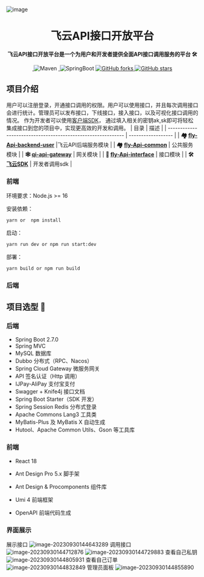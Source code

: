 ![image](https://github.com/flybase1/fly-newApi-backend/assets/89577685/19b99a43-9670-4b09-acd4-ea811691435a)<h1 align="center">飞云API接口开放平台</h1>
<p align="center"><strong>飞云API接口开放平台是一个为用户和开发者提供全面API接口调用服务的平台 🛠</strong></p>
<div align="center">
<a target="_blank" href="https://github.com/qimu666/qi-api">
    <img alt="" src="https://github.com/qimu666/qi-api/badge/star.svg?theme=gvp"/>
</a>
<a target="_blank" href="https://github.com/flybase1/fly-newApi-backend"></a>
</a>
    <img alt="Maven" src="https://raster.shields.io/badge/Maven-3.8.1-red.svg"/>
<a target="_blank" href="https://www.oracle.com/technetwork/java/javase/downloads/index.html">
        <img alt="" src="https://img.shields.io/badge/JDK-1.8+-green.svg"/>
</a>
    <img alt="SpringBoot" src="https://raster.shields.io/badge/SpringBoot-2.7+-green.svg"/>
<a href="https://github.com/qimu666/qi-api" target="_blank">
    <img src='https://github.com/flybase1/fly-newApi-backend' alt='GitHub forks' class="no-zoom">
</a>
<a href="https://github.com/flybase1/fly-newApi-backend" target="_blank"><img src='https://github.com/flybase1/fly-newApi-backend' alt='GitHub stars' class="no-zoom">
</a>
</div>

##  项目介绍
用户可以注册登录，开通接口调用的权限。用户可以使用接口，并且每次调用接口会进行统计。管理员可以发布接口，下线接口，接入接口，以及可视化接口调用的情况。
作为开发者可以使用[客户端SDK](https://github.com/flybase1/flyapi-client-sdk)， 通过填入相关的密钥ak,sk即可将轻松集成接口到您的项目中，实现更高效的开发和调用。
| 目录                                                         | 描述               |
| ------------------------------------------------------------ | ------------------ |
| **🏘️ [fly-Api-backend-user](./fly-Api-backend-user)**         |飞云API后端服务模块 |
| **🏘️ [fly-Api-common](./fly-Api-common)**                     | 公共服务模块       |
| **🕸️ [qi-api-gateway](./fly-Api-gateway)**                    | 网关模块           |
| **🔗 [fly-Api-interface](./fly-Api-interface)**               | 接口模块           |
| **🛠 [飞云SDK]([https://github.com/qimu666/qi-api-sdk](https://github.com/flybase1/flyapi-client-sdk))**    | 开发者调用sdk      |


### 前端

环境要求：Node.js >= 16

安装依赖：

```bash
yarn or  npm install
```

启动：

```bash
yarn run dev or npm run start:dev
```

部署：

```bash
yarn build or npm run build
```

### 后端


## 项目选型 🎯

### **后端**

- Spring Boot 2.7.0
- Spring MVC
- MySQL 数据库
- Dubbo 分布式（RPC、Nacos）
- Spring Cloud Gateway 微服务网关
- API 签名认证（Http 调用）
- IJPay-AliPay  支付宝支付
- Swagger + Knife4j 接口文档
- Spring Boot Starter（SDK 开发）
- Spring Session Redis 分布式登录
- Apache Commons Lang3 工具类
- MyBatis-Plus 及 MyBatis X 自动生成
- Hutool、Apache Common Utils、Gson 等工具库

### 前端

- React 18

- Ant Design Pro 5.x 脚手架

- Ant Design & Procomponents 组件库

- Umi 4 前端框架

- OpenAPI 前端代码生成

### 界面展示
展示接口
![image-20230930144643289](http://cdn.flycode.icu/img/202309301446434.png)
调用接口
![image-20230930144712876](http://cdn.flycode.icu/img/202309301447962.png)
![image-20230930144729883](http://cdn.flycode.icu/img/202309301447950.png)
查看自己私钥
![image-20230930144805931](http://cdn.flycode.icu/img/202309301448011.png)
查看自己订单
![image-20230930144832849](http://cdn.flycode.icu/img/202309301448944.png)
管理员面板
![image-20230930144855890](http://cdn.flycode.icu/img/202309301448996.png)
  


